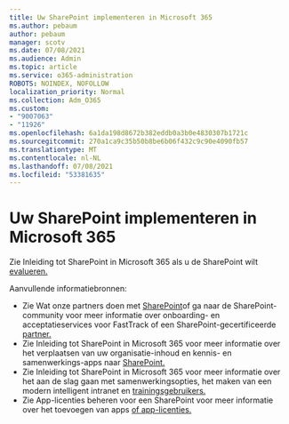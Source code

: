 ```yaml
---
title: Uw SharePoint implementeren in Microsoft 365
ms.author: pebaum
author: pebaum
manager: scotv
ms.date: 07/08/2021
ms.audience: Admin
ms.topic: article
ms.service: o365-administration
ROBOTS: NOINDEX, NOFOLLOW
localization_priority: Normal
ms.collection: Adm_O365
ms.custom:
- "9007063"
- "11926"
ms.openlocfilehash: 6a1da198d8672b382eddb0a3b0e4830307b1721c
ms.sourcegitcommit: 270a1ca9c35b50b8be6b06f432c9c90e4090fb57
ms.translationtype: MT
ms.contentlocale: nl-NL
ms.lasthandoff: 07/08/2021
ms.locfileid: "53381635"
---
```

# <a name="deploy-sharepoint-in-microsoft-365"></a>Uw SharePoint implementeren in Microsoft 365

Zie Inleiding tot SharePoint in Microsoft 365 als u de SharePoint wilt [evalueren.](/sharepoint/introduction) 

Aanvullende informatiebronnen: 

- Zie Wat onze partners doen met [SharePoint](/microsoft-365/sharepoint/sharepoint-partners-sharepoint-support)of ga naar de SharePoint-community voor meer informatie over onboarding- en acceptatieservices voor FastTrack of een SharePoint-gecertificeerde [partner.](https://techcommunity.microsoft.com/t5/sharepoint/ct-p/SharePoint) 
- Zie Inleiding tot SharePoint in Microsoft 365 voor meer informatie over het verplaatsen van uw organisatie-inhoud en kennis- en samenwerkings-apps naar [SharePoint.](/sharepoint/introduction#migration) 
- Zie Inleiding tot SharePoint in Microsoft 365 voor meer informatie over het aan de slag gaan met samenwerkingsopties, het maken van een modern intelligent intranet en [trainingsgebruikers.](/sharepoint/introduction#collaboration) 
- Zie App-licenties beheren voor een SharePoint voor meer informatie over het toevoegen van apps [of app-licenties.](/sharepoint/manage-app-licenses) 


